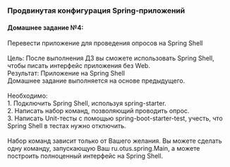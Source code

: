<h3>Продвинутая конфигурация Spring-приложений</h3>
<h4>Домашнее задание №4:</h4>
<div class="text text_p-small text_default">Перевести приложение для проведения опросов на Spring Shell</div>
<div class="text text_p-small text_default">&nbsp;</div>
<div class="text text_p-small text_default">Цель: После выполнения ДЗ вы сможете использовать Spring Shell, чтобы писать интерфейс приложения без Web.</div>
<div class="text text_p-small text_default">Результат: Приложение на Spring Shell</div>
<div class="text text_p-small text_default">Домашнее задание выполняется на основе предыдущего.<br /><br />Необходимо:<br />1. Подключить Spring Shell, используя spring-starter.<br />2. Написать набор команд, позволяющий проводить опрос.<br />3. Написать Unit-тесты с помощью spring-boot-starter-test, учесть, что Spring Shell в тестах нужно отключить.<br /><br />Набор команд зависит только от Вашего желания. Вы можете сделать одну команду, запускающую Ваш ru.otus.spring.Main, а можете построить полноценный интерфейс на Spring Shell.</div>